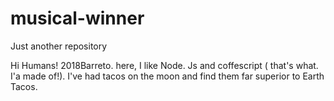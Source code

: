 # musical-winner
Just another repository


Hi Humans!
2018Barreto. here, I like Node. Js and coffescript ( that's what. I'a made of!).
I've had tacos on the moon and find them far superior to Earth Tacos.
